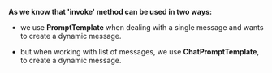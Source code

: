 **As we know that 'invoke' method can be used in two ways:**




* we use **PromptTemplate** when dealing with a single message and wants to create a dynamic message.


* but when working with list of messages, we use **ChatPromptTemplate**, to create a dynamic message.


